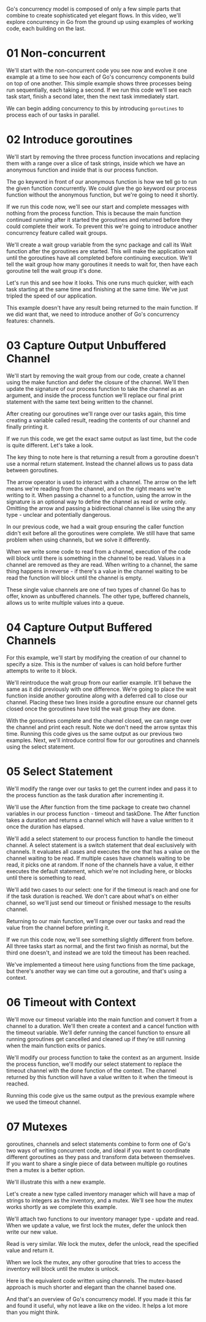 Go's concurrency model is composed of only a few simple parts that combine to
create sophisticated yet elegant flows. In this video, we'll explore concurrency
in Go from the ground up using examples of working code, each building on the
last.

# 01 Non-concurrent

We'll start with the non-concurrent code you see now and evolve it one example
at a time to see how each of Go's concurrency components build on top of one
another. This simple example shows three processes being run sequentially, each
taking a second. If we run this code we'll see each task start, finish a second
later, then the next task immediately start.

We can begin adding concurrency to this by introducing `goroutines` to process
each of our tasks in parallel.

# 02 Introduce goroutines

We'll start by removing the three process function invocations and replacing
them with a range over a slice of task strings, inside which we have an
anonymous function and inside that is our process function.

The go keyword in front of our anonymous function is how we tell go to run the
given function concurrently. We could give the go keyword our process function
without the anonymous function, but we're going to need it shortly.

If we run this code now, we'll see our start and complete messages with nothing
from the process function. This is because the main function continued running
after it started the goroutines and returned before they could complete their
work. To prevent this we're going to introduce another concurrency feature
called wait groups.

We'll create a wait group variable from the sync package and call its Wait
function after the goroutines are started. This will make the application wait
until the goroutines have all completed before continuing execution. We'll tell
the wait group how many goroutines it needs to wait for, then have each
goroutine tell the wait group it's done.

Let's run this and see how it looks. This one runs much quicker, with each task
starting at the same time and finishing at the same time. We've just tripled the
speed of our application.

This example doesn't have any result being returned to the main function. If we
did want that, we need to introduce another of Go's concurrency features:
channels.

# 03 Capture Output Unbuffered Channel

We'll start by removing the wait group from our code, create a channel using the
make function and defer the closure of the channel. We'll then update the
signature of our process function to take the channel as an argument, and inside
the process function we'll replace our final print statement with the same text
being written to the channel.

After creating our goroutines we'll range over our tasks again, this time
creating a variable called result, reading the contents of our channel and
finally printing it.

If we run this code, we get the exact same output as last time, but the code is
quite different. Let's take a look.

The key thing to note here is that returning a result from a goroutine doesn't
use a normal return statement. Instead the channel allows us to pass data
between goroutines.

The arrow operator is used to interact with a channel. The arrow on the left
means we're reading from the channel, and on the right means we're writing to
it. When passing a channel to a function, using the arrow in the signature is an
optional way to define the channel as read or write only. Omitting the arrow and
passing a bidirectional channel is like using the any type - unclear and
potentially dangerous.

In our previous code, we had a wait group ensuring the caller function didn't
exit before all the goroutines were complete. We still have that same problem
when using channels, but we solve it differently.

When we write some code to read from a channel, execution of the code will block
until there is something in the channel to be read. Values in a channel are
removed as they are read. When writing to a channel, the same thing happens in
reverse - if there's a value in the channel waiting to be read the function will
block until the channel is empty.

These single value channels are one of two types of channel Go has to offer,
known as unbuffered channels. The other type, buffered channels, allows us to
write multiple values into a queue.

# 04 Capture Output Buffered Channels

For this example, we'll start by modifying the creation of our channel to
specify a size. This is the number of values is can hold before further attempts
to write to it block.

We'll reintroduce the wait group from our earlier example. It'll behave the same
as it did previously with one difference. We're going to place the wait function
inside another goroutine along with a deferred call to close our channel.
Placing these two lines inside a goroutine ensure our channel gets closed once
the goroutines have told the wait group they are done.

With the goroutines complete and the channel closed, we can range over the
channel and print each result. Note we don't need the arrow syntax this time.
Running this code gives us the same output as our previous two examples. Next,
we'll introduce control flow for our goroutines and channels using the select
statement.

# 05 Select Statement

We'll modify the range over our tasks to get the current index and pass it to
the process function as the task duration after incrementing it.

We'll use the After function from the time package to create two channel
variables in our process function - timeout and taskDone. The After function
takes a duration and returns a channel which will have a value written to it
once the duration has elapsed.

We'll add a select statement to our process function to handle the timeout
channel. A select statement is a switch statement that deal exclusively with
channels. It evaluates all cases and executes the one that has a value on the
channel waiting to be read. If multiple cases have channels waiting to be read,
it picks one at random. If none of the channels have a value, it either executes
the default statement, which we're not including here, or blocks until there is
something to read.

We'll add two cases to our select: one for if the timeout is reach and one for
if the task duration is reached. We don't care about what's on either channel,
so we'll just send our timeout or finished message to the results channel.

Returning to our main function, we'll range over our tasks and read the value
from the channel before printing it.

If we run this code now, we'll see something slightly different from before. All
three tasks start as normal, and the first two finish as normal, but the third
one doesn't, and instead we are told the timeout has been reached.

We've implemented a timeout here using functions from the time package, but
there's another way we can time out a goroutine, and that's using a context.

# 06 Timeout with Context

We'll move our timeout variable into the main function and convert it from a
channel to a duration. We'll then create a context and a cancel function with
the timeout variable. We'll defer running the cancel function to ensure all
running goroutines get cancelled and cleaned up if they're still running when
the main function exits or panics.

We'll modify our process function to take the context as an argument. Inside the
process function, we'll modify our select statement to replace the timeout
channel with the done function of the context. The channel returned by this
function will have a value written to it when the timeout is reached.

Running this code give us the same output as the previous example where we used
the timeout channel.

# 07 Mutexes

goroutines, channels and select statements combine to form one of Go's two ways
of writing concurrent code, and ideal if you want to coordinate different
goroutines as they pass and transform data between themselves. If you want to
share a single piece of data between multiple go routines then a mutex is a
better option.

We'll illustrate this with a new example.

Let's create a new type called inventory manager which will have a map of
strings to integers as the inventory, and a mutex. We'll see how the mutex works
shortly as we complete this example.

We'll attach two functions to our inventory manager type - update and read. When
we update a value, we first lock the mutex, defer the unlock then write our new
value.

Read is very similar. We lock the mutex, defer the unlock, read the specified
value and return it.

When we lock the mutex, any other goroutine that tries to access the inventory
will block until the mutex is unlock.

Here is the equivalent code written using channels. The mutex-based approach is
much shorter and elegant than the channel based one.

And that's an overview of Go's concurrency model. If you made it this far and
found it useful, why not leave a like on the video. It helps a lot more than you
might think.
